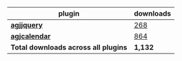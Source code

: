 plugin|downloads
------|----------
[**agjjquery**](https://www.npmjs.com/package/agjjquery)|[268](https://www.npmjs.com/package/agjjquery)
[**agjcalendar**](https://www.npmjs.com/package/agjcalendar)|[864](https://www.npmjs.com/package/agjcalendar)
**Total downloads across all plugins**|**1,132**
